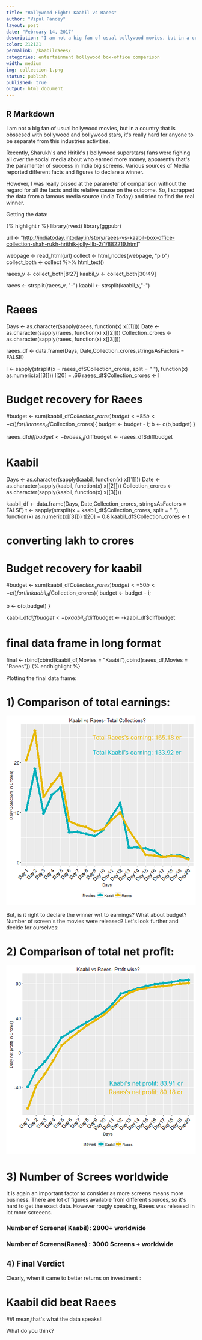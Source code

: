 ```yaml
---
title: "Bollywood Fight: Kaabil vs Raees"
author: "Vipul Pandey"
layout: post
date: "February 14, 2017"
description: "I am not a big fan of usual bollywood movies, but in a country that is obssesed with bollywood and bollywood    stars, it's really hard for anyone to be separate from this industries activities."
color: 212121
permalink: /kaabilraees/
categories: entertainment bollywood box-office comparison
width: medium
img: collection-1.png
status: publish
published: true
output: html_document
---
```

 

 
## R Markdown
 
I am not a big fan of usual bollywood movies, but in a country that is obssesed with bollywood and bollywood stars, it's really hard for anyone to be separate from this industries activities.
 
Recently, Sharukh's and Hritik's ( bollywood superstars) fans were fighing all over the social media about who earned more money, apparently that's the paramenter of success in India big screens. Various sources of Media reported different facts and figures to declare a winner.
 
However, I was really pissed at the parameter of comparison without the regard for all the facts and its relative cause on the outcome. So, I scrapped the data  from a famous media source (India Today) and tried to find the real winner.
 
Getting the data:

{% highlight r %}
library(rvest)
library(ggpubr)
 
 
url <- "http://indiatoday.intoday.in/story/raees-vs-kaabil-box-office-collection-shah-rukh-hrithik-jolly-llb-2/1/882219.html"
 
webpage <- read_html(url)
collect <- html_nodes(webpage, "p b")
collect_both <- collect %>% html_text()
 
 
raees_v <- collect_both[8:27]
kaabil_v <- collect_both[30:49]
 
raees <- strsplit(raees_v, "-")
kaabil <- strsplit(kaabil_v,"-")
# Raees 
Days <- as.character(sapply(raees, function(x) x[[1]]))
Date <- as.character(sapply(raees, function(x) x[[2]]))
Collection_crores <- as.character(sapply(raees, function(x) x[[3]]))
 
raees_df <- data.frame(Days, Date,Collection_crores,stringsAsFactors = FALSE)
 
l <- sapply(strsplit(x = raees_df$Collection_crores, split = " "), function(x) as.numeric(x[[3]]))
l[20] = .66
raees_df$Collection_crores <- l
 
# Budget recovery for Raees
#budget <- sum(kaabil_df$Collection_crores)
budget <- 85
b <- c()
for (i in raees_df$Collection_crores){
  budget <- budget - i;
  b <- c(b,budget)
}
 
raees_df$diffbudget <- b
raees_df$diffbudget <- -raees_df$diffbudget
 
# Kaabil 
 
 
Days <- as.character(sapply(kaabil, function(x) x[[1]]))
Date <- as.character(sapply(kaabil, function(x) x[[2]]))
Collection_crores <- as.character(sapply(kaabil, function(x) x[[3]]))
 
kaabil_df <- data.frame(Days, Date,Collection_crores, stringsAsFactors = FALSE)
t <- sapply(strsplit(x = kaabil_df$Collection_crores, split = " "), function(x) as.numeric(x[[3]]))
t[20] = 0.8
kaabil_df$Collection_crores <- t
# converting lakh to crores
 
# Budget recovery for kaabil
#budget <- sum(kaabil_df$Collection_crores)
budget <- 50
b <- c()
for (i in kaabil_df$Collection_crores){
  budget <- budget - i; 
  
  b <- c(b,budget)
  }
 
kaabil_df$diffbudget <- b
kaabil_df$diffbudget <- -kaabil_df$diffbudget
 
# final data frame in long format
final <- rbind(cbind(kaabil_df,Movies = "Kaabil"),cbind(raees_df,Movies = "Raees"))
{% endhighlight %}
 
Plotting the final data frame:
 
# 1) Comparison of total earnings:
![plot of chunk collection](/images/collection-1.png)
 
But, is it right to declare the winner wrt to earnings? What about budget? Number of screen's the movies were released?
Let's look further and decide for ourselves:
 
# 2) Comparison of total net profit:
![plot of chunk profit](/images/profit-1.png)
 
 
# 3) Number of Screes worldwide
 
It is again an important factor to consider as more screens means more business. There are lot of figures available from different sources, so it's hard to get the exact data. However rougly speaking, Raees was released in lot more screeens.
 
### Number of Screens( Kaabil): 2800+ worldwide
### Number of Screens(Raees) : 3000 Screens + worldwide
 
## 4) Final Verdict
 
Clearly, when it came to better returns on investment :
 
# Kaabil did beat Raees
 
##I mean,that's what the data speaks!!
 
What do you think?
